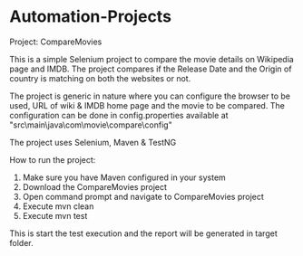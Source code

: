 # Automation-Projects

Project: CompareMovies

This is a simple Selenium project to compare the movie details on Wikipedia page and IMDB.
The project compares if the Release Date and the Origin of country is matching on both the websites or not.

The project is generic in nature where you can configure the browser to be used, URL of wiki & IMDB home page and the movie to be compared.
The configuration can be done in config.properties available at "src\main\java\com\movie\compare\config"

The project uses Selenium, Maven & TestNG

How to run the project:
1. Make sure you have Maven configured in your system
2. Download the CompareMovies project
3. Open command prompt and navigate to CompareMovies project
4. Execute mvn clean
5. Execute mvn test

This is start the test execution and the report will be generated in target folder.
